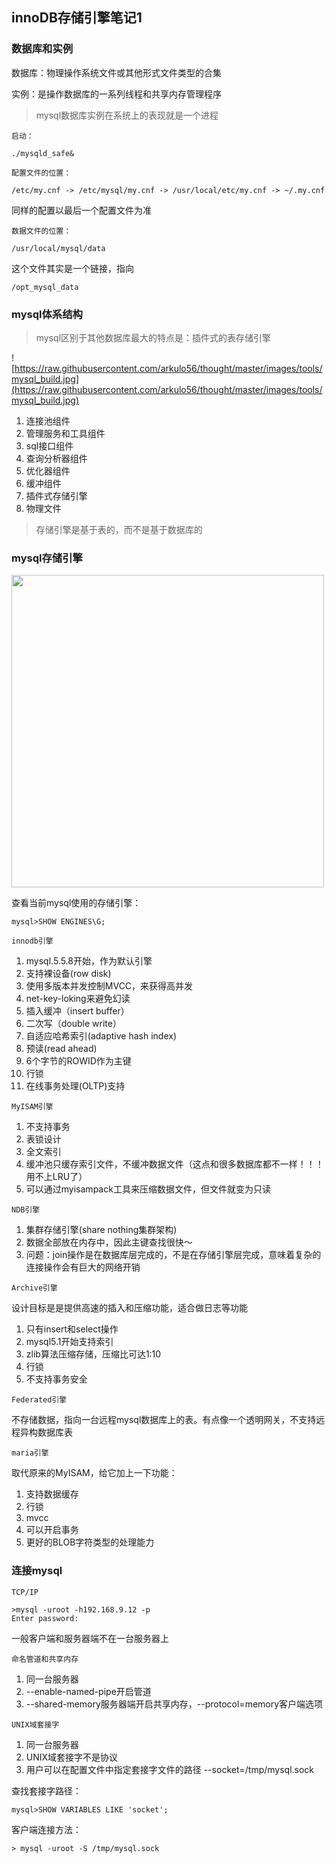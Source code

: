 ## innoDB存储引擎笔记1

### 数据库和实例

数据库：物理操作系统文件或其他形式文件类型的合集

实例：是操作数据库的一系列线程和共享内存管理程序

> mysql数据库实例在系统上的表现就是一个进程

`启动：`

	./mysqld_safe&
		 
`配置文件的位置：`

	/etc/my.cnf -> /etc/mysql/my.cnf -> /usr/local/etc/my.cnf -> ~/.my.cnf
	
同样的配置以最后一个配置文件为准

`数据文件的位置：`

	/usr/local/mysql/data
	
这个文件其实是一个链接，指向

	/opt_mysql_data
	
### mysql体系结构

> mysql区别于其他数据库最大的特点是：插件式的表存储引擎


![https://raw.githubusercontent.com/arkulo56/thought/master/images/tools/mysql_build.jpg](https://raw.githubusercontent.com/arkulo56/thought/master/images/tools/mysql_build.jpg)

1. 连接池组件
2. 管理服务和工具组件
3. sql接口组件
4. 查询分析器组件
5. 优化器组件
6. 缓冲组件
7. 插件式存储引擎
8. 物理文件

> 存储引擎是基于表的，而不是基于数据库的


### mysql存储引擎

<img src="https://raw.githubusercontent.com/arkulo56/thought/master/images/tools/mysql_yinqing.jpg" width="500" />

查看当前mysql使用的存储引擎：

	mysql>SHOW ENGINES\G;
	


`innodb引擎`

1. mysql.5.5.8开始，作为默认引擎
2. 支持裸设备(row disk)
3. 使用多版本并发控制MVCC，来获得高并发
4. net-key-loking来避免幻读
5. 插入缓冲（insert buffer）
6. 二次写（double write）
7. 自适应哈希索引(adaptive hash index)
8. 预读(read ahead)
9. 6个字节的ROWID作为主键
10. 行锁
11. 在线事务处理(OLTP)支持

`MyISAM引擎`

1. 不支持事务
2. 表锁设计
3. 全文索引
4. 缓冲池只缓存索引文件，不缓冲数据文件（这点和很多数据库都不一样！！！用不上LRU了）
5. 可以通过myisampack工具来压缩数据文件，但文件就变为只读

`NDB引擎`

1. 集群存储引擎(share nothing集群架构)
2. 数据全部放在内存中，因此主键查找很快～
3. 问题：join操作是在数据库层完成的，不是在存储引擎层完成，意味着复杂的连接操作会有巨大的网络开销

`Archive引擎`

设计目标是是提供高速的插入和压缩功能，适合做日志等功能

1. 只有insert和select操作
2. mysql5.1开始支持索引
3. zlib算法压缩存储，压缩比可达1:10
4. 行锁
5. 不支持事务安全


`Federated引擎`

不存储数据，指向一台远程mysql数据库上的表。有点像一个透明网关，不支持远程异构数据库表

`maria引擎`

取代原来的MyISAM，给它加上一下功能：

1. 支持数据缓存
2. 行锁
3. mvcc
4. 可以开启事务
5. 更好的BLOB字符类型的处理能力


### 连接mysql

`TCP/IP`

	>mysql -uroot -h192.168.9.12 -p
	Enter password:
	
一般客户端和服务器端不在一台服务器上

`命名管道和共享内存`

1. 同一台服务器
2. --enable-named-pipe开启管道
3. --shared-memory服务器端开启共享内存，--protocol=memory客户端选项

`UNIX域套接字`

1. 同一台服务器
2. UNIX域套接字不是协议
3. 用户可以在配置文件中指定套接字文件的路径 --socket=/tmp/mysql.sock

查找套接字路径：
	
	mysql>SHOW VARIABLES LIKE 'socket';
	
客户端连接方法：

	> mysql -uroot -S /tmp/mysql.sock
	

